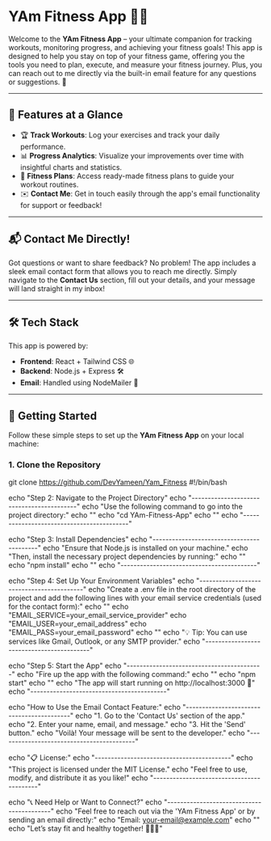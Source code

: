 # YAm Fitness App 🏋️‍♂️

Welcome to the **YAm Fitness App** – your ultimate companion for tracking workouts, monitoring progress, and achieving your fitness goals! This app is designed to help you stay on top of your fitness game, offering you the tools you need to plan, execute, and measure your fitness journey. Plus, you can reach out to me directly via the built-in email feature for any questions or suggestions. 💪

---

## 🚀 Features at a Glance

- 🏆 **Track Workouts**: Log your exercises and track your daily performance.
- 📊 **Progress Analytics**: Visualize your improvements over time with insightful charts and statistics.
- 📝 **Fitness Plans**: Access ready-made fitness plans to guide your workout routines.
- ✉️ **Contact Me**: Get in touch easily through the app's email functionality for support or feedback!

---

## 📬 Contact Me Directly!

Got questions or want to share feedback? No problem! The app includes a sleek email contact form that allows you to reach me directly. Simply navigate to the **Contact Us** section, fill out your details, and your message will land straight in my inbox!

---

## 🛠️ Tech Stack

This app is powered by:

- **Frontend**: React + Tailwind CSS 🌐
- **Backend**: Node.js + Express 🛠️
- **Email**: Handled using NodeMailer 📧

---

## 🎯 Getting Started

Follow these simple steps to set up the **YAm Fitness App** on your local machine:

### 1. Clone the Repository

git clone https://github.com/DevYameen/Yam_Fitness
#!/bin/bash

echo "Step 2: Navigate to the Project Directory"
echo "------------------------------------------"
echo "Use the following command to go into the project directory:"
echo ""
echo "cd YAm-Fitness-App"
echo ""
echo "------------------------------------------"

echo "Step 3: Install Dependencies"
echo "------------------------------------------"
echo "Ensure that Node.js is installed on your machine."
echo "Then, install the necessary project dependencies by running:"
echo ""
echo "npm install"
echo ""
echo "------------------------------------------"

echo "Step 4: Set Up Your Environment Variables"
echo "------------------------------------------"
echo "Create a .env file in the root directory of the project and add the following lines with your email service credentials (used for the contact form):"
echo ""
echo "EMAIL_SERVICE=your_email_service_provider"
echo "EMAIL_USER=your_email_address"
echo "EMAIL_PASS=your_email_password"
echo ""
echo "💡 Tip: You can use services like Gmail, Outlook, or any SMTP provider."
echo "------------------------------------------"

echo "Step 5: Start the App"
echo "------------------------------------------"
echo "Fire up the app with the following command:"
echo ""
echo "npm start"
echo ""
echo "The app will start running on http://localhost:3000 🎉"
echo "------------------------------------------"

echo "How to Use the Email Contact Feature:"
echo "------------------------------------------"
echo "1. Go to the 'Contact Us' section of the app."
echo "2. Enter your name, email, and message."
echo "3. Hit the 'Send' button."
echo "Voilà! Your message will be sent to the developer."
echo "------------------------------------------"

echo "📋 License:"
echo "------------------------------------------"
echo "This project is licensed under the MIT License."
echo "Feel free to use, modify, and distribute it as you like!"
echo "------------------------------------------"

echo "📞 Need Help or Want to Connect?"
echo "------------------------------------------"
echo "Feel free to reach out via the 'YAm Fitness App' or by sending an email directly:"
echo "Email: your-email@example.com"
echo ""
echo "Let’s stay fit and healthy together! 🏃‍♂️💨"

